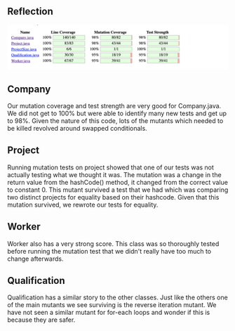 ## Reflection
![mutant coverage](../images/Screenshot%202023-03-06%20at%208.55.24%20PM.png)

## Company
Our mutation coverage and test strength are very good for Company.java. We did not get to 100% but
were able to identify many new tests and get up to 98%. Given the nature of this code, lots of the mutants which
needed to be killed revolved around swapped conditionals. 

## Project
Running mutation tests on project showed that
one of our tests was not actually testing what we thought it was.
The mutation was a change in the return value from the hashCode() method, it changed from the 
correct value to constant 0. This mutant survived a test that we had which was comparing two distinct
projects for equality based on their hashcode. Given that this mutation survived, we rewrote our tests for equality.

## Worker
Worker also has a very strong score. This class was so thoroughly tested before running the mutation test that 
we didn't really have too much to change afterwards.

## Qualification
Qualification has a similar story to the other classes. Just like the others one of the main mutants we see surviving
is the reverse iteration mutant. We have not seen a similar mutant for for-each loops and wonder if this is because they are
safer. 
